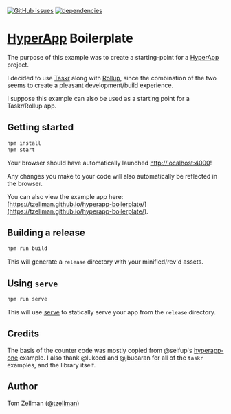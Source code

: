 [![GitHub issues](https://img.shields.io/github/issues/tzellman/hyperapp-boilerplate.svg)](https://github.com/tzellman/hyperapp-boilerplate/issues)
[![dependencies](https://david-dm.org/tzellman/hyperapp-boilerplate.svg)](https://david-dm.org/tzellman/hyperapp-boilerplate)

# [HyperApp](https://github.com/hyperapp/hyperapp) Boilerplate

The purpose of this example was to create a starting-point for a [HyperApp](https://github.com/hyperapp/hyperapp) project.

I decided to use [Taskr](https://github.com/lukeed/taskr) along with [Rollup](https://github.com/rollup/rollup), since the
combination of the two seems to create a pleasant development/build experience.

I suppose this example can also be used as a starting point for a Taskr/Rollup app.

## Getting started

```bash
npm install
npm start
```

Your browser should have automatically launched [http://localhost:4000](http://localhost:4000)!

Any changes you make to your code will also automatically be reflected in the browser.

You can also view the example app here: [https://tzellman.github.io/hyperapp-boilerplate/](https://tzellman.github.io/hyperapp-boilerplate/).

## Building a release

```bash
npm run build
```

This will generate a `release` directory with your minified/rev'd assets.


## Using `serve`

```bash
npm run serve
```

This will use [serve](https://github.com/zeit/serve) to statically serve your app from the `release` directory.

## Credits

The basis of the counter code was mostly copied from @selfup's [hyperapp-one](https://github.com/selfup/hyperapp-one) example.
I also thank @lukeed and @jbucaran for all of the `taskr` examples, and the library itself.

## Author

Tom Zellman ([@tzellman](https://twitter.com/tzellman))
